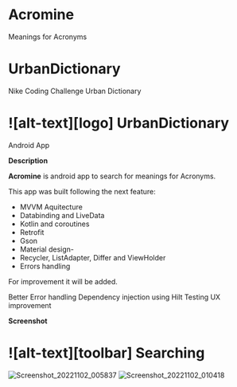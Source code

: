 # Acromine
Meanings for Acronyms



# UrbanDictionary
Nike Coding Challenge Urban Dictionary

# ![alt-text][logo] UrbanDictionary

Android App

**Description**

**Acromine** is android app to search for meanings for Acronyms.

This app was built following the next feature:

- MVVM Aquitecture
- Databinding and LiveData
- Kotlin and coroutines
- Retrofit
- Gson
- Material design-
- Recycler, ListAdapter, Differ and ViewHolder
- Errors handling

For improvement it will be added.

Better Error handling
Dependency injection using Hilt
Testing
UX improvement


**Screenshot**

# ![alt-text][toolbar] Searching

![Screenshot_20221102_005837](https://user-images.githubusercontent.com/9490533/199402440-71115abd-0047-4362-8ae1-ffaa0a8b2aab.png)
![Screenshot_20221102_010418](https://user-images.githubusercontent.com/9490533/199402576-73daf273-de24-4a47-b007-0933d9309d7f.png)






